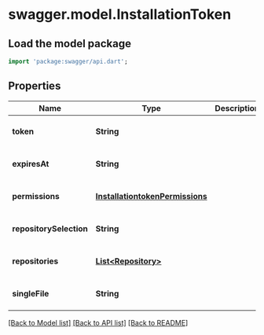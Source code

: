 # swagger.model.InstallationToken

## Load the model package
```dart
import 'package:swagger/api.dart';
```

## Properties
Name | Type | Description | Notes
------------ | ------------- | ------------- | -------------
**token** | **String** |  | [optional] [default to null]
**expiresAt** | **String** |  | [optional] [default to null]
**permissions** | [**InstallationtokenPermissions**](InstallationtokenPermissions.md) |  | [optional] [default to null]
**repositorySelection** | **String** |  | [optional] [default to null]
**repositories** | [**List&lt;Repository&gt;**](Repository.md) |  | [optional] [default to []]
**singleFile** | **String** |  | [optional] [default to null]

[[Back to Model list]](../README.md#documentation-for-models) [[Back to API list]](../README.md#documentation-for-api-endpoints) [[Back to README]](../README.md)


